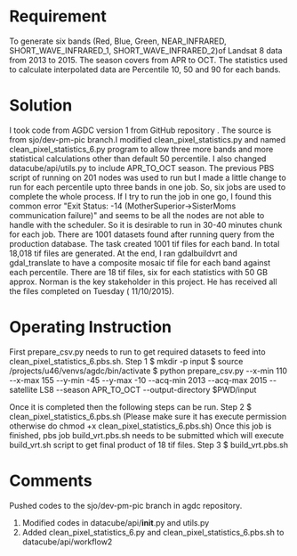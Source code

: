 # Requirement 

To generate six bands (Red, Blue, Green, NEAR_INFRARED, SHORT_WAVE_INFRARED_1, SHORT_WAVE_INFRARED_2)of Landsat 8 data from 2013 to 2015. The season covers from APR to OCT. The statistics used to calculate interpolated data are Percentile 10, 50 and 90 for each bands. 

# Solution

I took code from AGDC version 1 from GitHub repository . The source is from  sjo/dev-pm-pic branch.I modified clean_pixel_statistics.py and named  clean_pixel_statistics_6.py program to allow three more bands and more statistical calculations other than default 50 percentile. I also changed datacube/api/utils.py to include APR_TO_OCT season. The previous PBS script of running on 201 nodes was used to run but I made a little change to run for each percentile upto three bands in one job.  So, six jobs are used to complete the whole process. If I try to run the job in one go, I found this common error "Exit Status: -14 (MotherSuperior->SisterMoms communication failure)" and seems to be all the nodes are not able to handle with the scheduler. So it is desirable to run in 30-40 minutes chunk for each job. There are 1001 datasets found after running query from the production database. The task created 1001 tif files for each band. In total 18,018 tif files are generated. At the end, I ran gdalbuildvrt and gdal_translate to have a composite mosaic tif file for each band against each percentile. There are 18 tif files, six for each statistics with 50 GB approx. Norman is the key stakeholder in this project. He has received all the files completed on Tuesday ( 11/10/2015).  

# Operating Instruction

First prepare_csv.py needs to run to get required datasets to feed into clean_pixel_statistics_6.pbs.sh.
Step 1
   $ mkdir -p input
   $ source /projects/u46/venvs/agdc/bin/activate
   $ python prepare_csv.py --x-min 110 --x-max 155 --y-min -45 --y-max -10 --acq-min 2013 --acq-max 2015 --satellite LS8 --season APR_TO_OCT --output-directory $PWD/input

Once it is completed then the following steps can be run.
Step 2
$ clean_pixel_statistics_6.pbs.sh   (Please make sure it has execute permission otherwise do chmod +x                                                                          clean_pixel_statistics_6.pbs.sh)
Once this job is finished, pbs job build_vrt.pbs.sh needs to be submitted which will execute build_vrt.sh script to get final product of 18 tif files.
Step 3
$ build_vrt.pbs.sh

# Comments

Pushed codes to the sjo/dev-pm-pic branch in agdc repository.
  1.	Modified codes in datacube/api/__init__.py and utils.py
  2.	Added clean_pixel_statistics_6.py and clean_pixel_statistics_6.pbs.sh to datacube/api/workflow2


